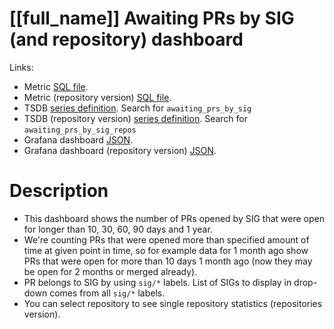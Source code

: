 <h1 id="kubernetes-dashboard">[[full_name]] Awaiting PRs by SIG (and repository) dashboard</h1>
<p>Links:</p>
<ul>
<li>Metric <a href="https://github.com/cncf/devstats/blob/master/metrics/kubernetes/awaiting_prs_by_sig.sql" target="_blank">SQL file</a>.</li>
<li>Metric (repository version) <a href="https://github.com/cncf/devstats/blob/master/metrics/kubernetes/awaiting_prs_by_sig_repos.sql" target="_blank">SQL file</a>.</li>
<li>TSDB <a href="https://github.com/cncf/devstats/blob/master/metrics/kubernetes/metrics.yaml" target="_blank">series definition</a>. Search for <code>awaiting_prs_by_sig</code></li>
<li>TSDB (repository version) <a href="https://github.com/cncf/devstats/blob/master/metrics/kubernetes/metrics.yaml" target="_blank">series definition</a>. Search for <code>awaiting_prs_by_sig_repos</code></li>
<li>Grafana dashboard <a href="https://github.com/cncf/devstats/blob/master/grafana/dashboards/kubernetes/awaiting-prs-by-sig.json" target="_blank">JSON</a>.</li>
<li>Grafana dashboard (repository version) <a href="https://github.com/cncf/devstats/blob/master/grafana/dashboards/kubernetes/awaiting-prs-by-sig-and-repository.json" target="_blank">JSON</a>.</li>
</ul>
<h1 id="description">Description</h1>
<ul>
<li>This dashboard shows the number of PRs opened by SIG that were open for longer than 10, 30, 60, 90 days and 1 year.</li>
<li>We're counting PRs that were opened more than specified amount of time at given point in time, so for example data for 1 month ago show PRs that were open for more than 10 days 1 month ago (now they may be open for 2 months or merged already).</li>
<li>PR belongs to SIG by using <code>sig/*</code> labels. List of SIGs to display in drop-down comes from all <code>sig/*</code> labels.</li>
<li>You can select repository to see single repository statistics (repositories version).</li>
</ul>
